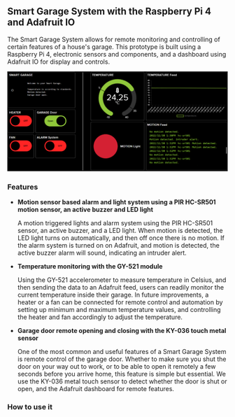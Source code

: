 ## Smart Garage System with the Raspberry Pi 4 and Adafruit IO

The Smart Garage System allows for remote monitoring and controlling of certain features of a house's garage. This prototype is built using a Raspberry Pi 4, electronic sensors and components, and a dashboard using Adafruit IO for display and controls.

![Adafruit IO Dashboard.](img/adafruitio_dashboard.png)

### Features

- **Motion sensor based alarm and light system using a PIR HC-SR501 motion sensor, an active buzzer and LED light**

    A motion triggered lights and alarm system using the PIR HC-SR501 sensor, an active buzzer, and a LED light. 
    When motion is detected, the LED light turns on automatically, and then off once there is no motion. If the alarm system is turned on on Adafruit, and motion is detected, the active buzzer alarm will sound, indicating an intruder alert.

- **Temperature monitoring with the GY-521 module**

    Using the GY-521 accelerometer to measure temperature in Celsius, and then sending the data to an Adafruit feed, users can readily monitor the current temperature inside their garage. In future improvements, a heater or a fan can be connected for remote control and automation by setting up minimum and maximum temperature values, and controlling the heater and fan accordingly to adjust the temperature.

- **Garage door remote opening and closing with the KY-036 touch metal sensor**

    One of the most common and useful features of a Smart Garage System is remote control of the garage door. Whether to make sure you shut the door on your way out to work, or to be able to open it remotely a few seconds before you arrive home, this feature is simple but essential.
    We use the KY-036 metal touch sensor to detect whether the door is shut or open, and the Adafruit dashboard for remote features.

### How to use it